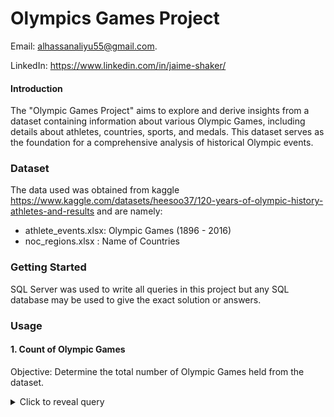 
# Olympics Games Project

Email: alhassanaliyu55@gmail.com.

LinkedIn: https://www.linkedin.com/in/jaime-shaker/


#### Introduction

The "Olympic Games Project" aims to explore and derive insights from a dataset containing information about various Olympic Games, including details about athletes, countries, sports, and medals. This dataset serves as the foundation for a comprehensive analysis of historical Olympic events.

### Dataset
The data used was obtained from kaggle https://www.kaggle.com/datasets/heesoo37/120-years-of-olympic-history-athletes-and-results  and are namely:
- athlete_events.xlsx: Olympic Games (1896 - 2016)
- noc_regions.xlsx : Name of Countries

### Getting Started
SQL Server was used to write all queries in this project but any SQL database may be used to give the exact solution or answers.

### Usage

#### 1. Count of Olympic Games
Objective: Determine the total number of Olympic Games held from the dataset.

<details>
  <summary>Click to reveal query</summary>
	
When rendered, it will look like this:

```sql
SELECT COUNT(DISTINCT Games) AS Olympic_Games
FROM athlete_events;


<details>
  <summary>Click to reveal expected results</summary>
| Olympic_Games|
|---------------|
|   51		|

</details>

2. Even or Odd Game Count
Objective: Classify each Olympic Game as Even or Odd based on the count.

3. City where Sport and Event Counts
Objective: Identufy the cities where the Olympics Game took place and also count number sports and events.


4. Top Country Each Year
Objective: Identify the top country each year with the most/highest participants.

5. Nations Participated in All Olympic Games
Objective: Identify nations that participated in all Olympic Games.

6. Count of Vowels and Counsonants Letters
Objective: Highlight the count of vowels and consonants alphabets in each distinct region's name and give the percentage of the count of vowels and consonants in each of the names

7. Sport Played in All Summer Olympics
Objective: Identify the sport played in all summer Olympics.

8. Sports Played Once
Objective: Identify sports that were played only once in the history of the Olympic Games.

9. Oldest Athlete To Win Gold Medal
Objective: Identify the oldest athlete who won a gold medal in the history of the Olympic Games.

10. Ratio Of Men To Female
Objective: Determine the ratio of male to female athletes participating in all Olympic Games.

11. Top 5 Most Successful Nation
Objective: Identify and present the top five successful countries in the Olympics, defining success based on the highest number of medals won.

12. Distinct Medal Won By Each Country
Objective: List the total number of gold, silver, and bronze medals won by each country in the Olympics.

13. Countries With highest Medals Each Year
Objective: Identify the country that won the most gold, most silver, most bronze medals, and the most overall medals in each Olympic Games.

14. Countries With Zero Medals
Objective: Identify countries that have never won gold, silver, or bronze medals in the Olympic Games.

15. Nigeria Top 10 Sports Won
Objective: Identify the top 10 sports in which Nigeria won the highest number of medals.

16. Nigeria Top 1 Sport
Objective: Break down all Olympic Games where Nigeria won medals in the sport of Football, detailing the number of medals won in each Olympic Games.

### Findings
1.	A total of 51 distinct Olympic Games was held from 1896 – 2016.
2.	52 Cities held the Olympic Game and this was because the 1956 Summer Olympic was held in both Stockholm and Melbourne.
3.	Only 4 nations (France, Italy, Switzerland and UK) participated in all 51 Olympic Games (1896 – 2016)
4.	Charles Jacobus (United States) and Oscar Gomer Swahn (Sweden) were the oldest athletes to win the most medals in the Olympic Games.
5.	The ratio of male to female is 2.64:1 which translate for every 2.64 Male athlete there is 1 Female athlete.
6.	 The to 5 successful (most medals) nations are namely; USA, Russia, Germany, UK and France
7.	70 distinct nations had zero medal in all of the Olympic played so far.
8.	Football is Nigeria most Successful sport (highest medal).

## Acknowledgements

 - [Awesome Readme Templates](https://awesomeopensource.com/project/elangosundar/awesome-README-templates)
 - [Awesome README](https://github.com/matiassingers/awesome-readme)
 - [How to write a Good readme](https://bulldogjob.com/news/449-how-to-write-a-good-readme-for-your-github-project)

